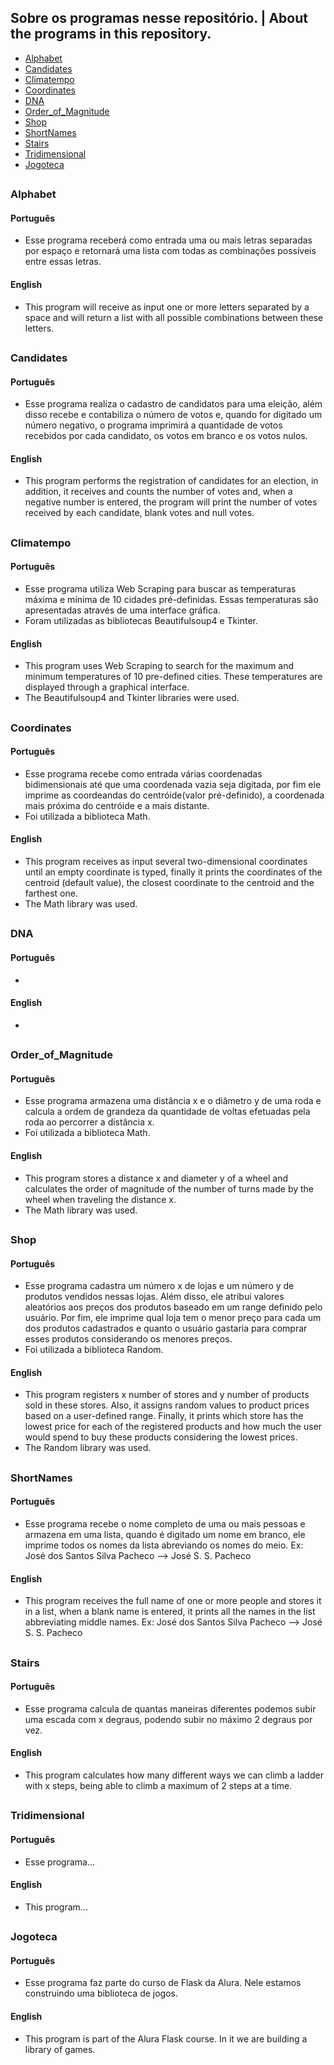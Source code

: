 ## Sobre os programas nesse repositório. | About the programs in this repository.


* [Alphabet](#alphabet)
* [Candidates](#candidates)
* [Climatempo](#climatempo)
* [Coordinates](#coordinates)
* [DNA](#dna)
* [Order_of_Magnitude](#order)
* [Shop](#shop)
* [ShortNames](#short)
* [Stairs](#stairs)
* [Tridimensional](#tridi)
* [Jogoteca](#jogoteca)

##
<a name="alphabet"></a>

### Alphabet

#### Português

* Esse programa receberá como entrada uma ou mais letras separadas por espaço e retornará uma lista com todas as combinações possíveis entre essas letras.

#### English

* This program will receive as input one or more letters separated by a space and will return a list with all possible combinations between these letters.

##
<a name="candidates"></a>

### Candidates

#### Português

* Esse programa realiza o cadastro de candidatos para uma eleição, além disso recebe e contabiliza o número de votos e, quando for digitado um número negativo,
 o programa imprimirá a quantidade de votos recebidos por cada candidato, os votos em branco e os votos nulos.


#### English

* This program performs the registration of candidates for an election, in addition, it receives and counts the number of votes and, when a negative number is entered,
 the program will print the number of votes received by each candidate, blank votes and null votes.

##
<a name="climatempo"></a>

### Climatempo

#### Português

* Esse programa utiliza Web Scraping para buscar as temperaturas máxima e mínima de 10 cidades pré-definidas. Essas temperaturas são apresentadas através de uma interface gráfica.
* Foram utilizadas as bibliotecas Beautifulsoup4 e Tkinter.

#### English

* This program uses Web Scraping to search for the maximum and minimum temperatures of 10 pre-defined cities. These temperatures are displayed through a graphical interface.
* The Beautifulsoup4 and Tkinter libraries were used.

##
<a name="coordinates"></a>

### Coordinates

#### Português

* Esse programa recebe como entrada várias coordenadas bidimensionais até que uma coordenada vazia seja digitada, por fim ele imprime as coordeandas do centróide(valor pré-definido), a coordenada mais próxima do centróide e a mais distante.
* Foi utilizada a biblioteca Math.

#### English

* This program receives as input several two-dimensional coordinates until an empty coordinate is typed, finally it prints the coordinates of the centroid (default value), the closest coordinate to the centroid and the farthest one.
* The Math library was used.

##
<a name="dna"></a>

### DNA

#### Português

* 

#### English

* 

##
<a name="order"></a>

### Order_of_Magnitude

#### Português

* Esse programa armazena uma distância x e o diâmetro y de uma roda e calcula a ordem de grandeza da quantidade de voltas efetuadas pela roda ao percorrer a distância x.
* Foi utilizada a biblioteca Math.

#### English

* This program stores a distance x and diameter y of a wheel and calculates the order of magnitude of the number of turns made by the wheel when traveling the distance x.
* The Math library was used.

##
<a name="shop"></a>

### Shop

#### Português

* Esse programa cadastra um número x de lojas e um número y de produtos vendidos nessas lojas. Além disso, ele atribui valores aleatórios aos preços dos produtos
 baseado em um range definido pelo usuário. Por fim, ele imprime qual loja tem o menor preço para cada um dos produtos cadastrados e quanto o usuário gastaria
 para comprar esses produtos considerando os menores preços.
* Foi utilizada a biblioteca Random.

#### English

* This program registers x number of stores and y number of products sold in these stores. Also, it assigns random values ​​to product prices
 based on a user-defined range. Finally, it prints which store has the lowest price for each of the registered products and how much the user would spend
 to buy these products considering the lowest prices.
* The Random library was used.

##
<a name="short"></a>

### ShortNames

#### Português

* Esse programa recebe o nome completo de uma ou mais pessoas e armazena em uma lista, quando é digitado um nome em branco, ele imprime todos os nomes da lista 
abreviando os nomes do meio. Ex: José dos Santos Silva Pacheco --> José S. S. Pacheco

#### English

* This program receives the full name of one or more people and stores it in a list, when a blank name is entered, it prints all the names in the list
abbreviating middle names. Ex: José dos Santos Silva Pacheco --> José S. S. Pacheco

##
<a name="stairs"></a>

### Stairs

#### Português

* Esse programa calcula de quantas maneiras diferentes podemos subir uma escada com x degraus, podendo subir no máximo 2 degraus por vez.

#### English

* This program calculates how many different ways we can climb a ladder with x steps, being able to climb a maximum of 2 steps at a time.

##
<a name="tridi"></a>

### Tridimensional

#### Português

* Esse programa...

#### English

* This program...

##
<a name="jogoteca"></a>

### Jogoteca

#### Português

* Esse programa faz parte do curso de Flask da Alura. Nele estamos construindo uma biblioteca de jogos.

#### English

* This program is part of the Alura Flask course. In it we are building a library of games.



